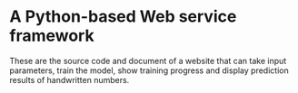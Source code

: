 # A Python-based Web service framework

These are the source code and document of a website that can take input parameters, train the model, show training progress and display prediction results of handwritten numbers.
